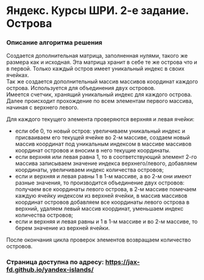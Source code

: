 # Яндекс. Курсы ШРИ. 2-е задание. Острова

### Описание алгоритма решения

Создается дополнительная матрица, заполненная нулями, такого же размера как и исходная. Эта матрица хранит в себе те же острова что и в первой.    Только каждый остров имеет уникальный индекс в своих ячейках.    
Так же создается дополнительный массив массивов координат каждого острова. Используется для объединения двух островов.   
Имеется счетчик, хранящий уникальный индекс для каждого острова.    
Далее происходит прохождение по всем элементам первого массива, начиная с верхнего левого.   

Для каждого текущего элемента проверяются верхняя и левая ячейки:   
- если обе 0, то новый остров: увеличиваем уникальный индекс и присваиваем его текущей ячейке во 2-м массиве, создаем новый массив координат под уникальным индексом в массиве массивов координат островов и вносим в него текущие координаты.   
- если верхняя или левая равна 1, то в соответствующий элемент 2-го массива записываем значение индекса верхнего/левого, добавляем координаты, увеличиваем индекс количества островов;   
- если и верхняя и левая равны 1 в 1-м массиве, а во 2-м они имеют разные значения, то производится объединение двух островов: получаем все координаты левого острова, в 2-м массиве помечаем каждую ячейку индексом из верхней ячейки, в массив массивов координат островов добавляем все координаты левого острова в верхний, удаляем левый массив координат, уменьшаем индекс количества островов;   
- если и верхняя и левая равны и 1 в 1-м массиве и во 2-м массиве, то берем значение из верхней ячейки.   

После окончания цикла проверок элементов возвращаем количество островов.   

### Страница доступна по адресу: <https://jax-fd.github.io/yandex-islands/> 